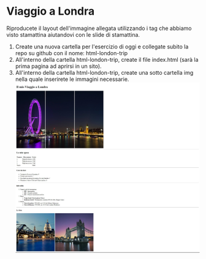 # Viaggio a Londra
Riproducete il layout dell'immagine allegata utilizzando i tag che abbiamo visto stamattina aiutandovi con le slide di stamattina.
1. Create una nuova cartella per l'esercizio di oggi e collegate subito la repo su github con il nome: html-london-trip
2. All'interno della cartella html-london-trip, create il file index.html (sarà la prima pagina ad aprirsi in un sito).
3. All'interno della cartella html-london-trip, create una sotto cartella img nella quale inserirete le immagini necessarie.
![Alt text](/img/viaggio-londra.jpg "Viaggio a Londra")